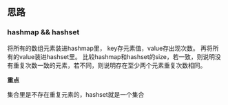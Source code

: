 ## 思路

### hashmap && hashset

将所有的数组元素装进hashmap里， key存元素值，value存出现次数。
再将所有的value装进hashset里。
比较hashmap和hashset的size，若一致，则说明没有重复次数一致的元素，若不同，则说明存在至少两个元素重复次数相同。

**重点**

集合里是不存在重复元素的，hashset就是一个集合